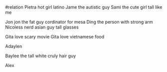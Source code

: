 #relation 
Pietra hot girl latino 
Jame the autistic guy 
Sami the cute girl tall like me

Jon jon the fat guy cordinator for mesa 
Ding the person with strong arm 
Nicoless nerd asian guy tall glasses

Gita love scary movie 
Gita love vietnamese food 

Adaylen 

Baylee the tall white cruly hair guy

Alex 